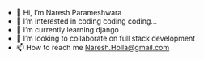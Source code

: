 - 👋 Hi, I’m Naresh Parameshwara
- 👀 I’m interested in coding coding coding...
- 🌱 I’m currently learning django
- 💞️ I’m looking to collaborate on full stack development
- 📫 How to reach me Naresh.Holla@gmail.com

<!---
MPNaresh/MPNaresh is a ✨ special ✨ repository because its `README.md` (this file) appears on your GitHub profile.
You can click the Preview link to take a look at your changes.
--->
